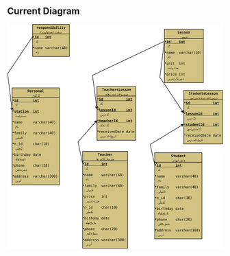 ## Current Diagram
![Database diagram](https://github.com/ccoreghaesm/MathhouseDatabase/blob/master/Diagram.svg?sanitize=true)
